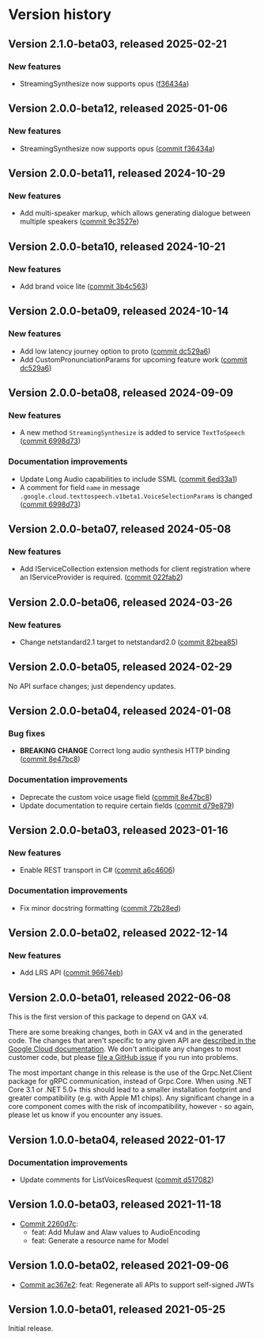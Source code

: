 # Version history

## Version 2.1.0-beta03, released 2025-02-21


### New features

* StreamingSynthesize now supports opus ([f36434a](https://github.com/ldetmer/google-cloud-dotnet/commit/f36434ad1f7b73f07e0cd3fa9f4da20c2a6a04aa))

## Version 2.0.0-beta12, released 2025-01-06

### New features

- StreamingSynthesize now supports opus ([commit f36434a](https://github.com/googleapis/google-cloud-dotnet/commit/f36434ad1f7b73f07e0cd3fa9f4da20c2a6a04aa))

## Version 2.0.0-beta11, released 2024-10-29

### New features

- Add multi-speaker markup, which allows generating dialogue between multiple speakers ([commit 9c3527e](https://github.com/googleapis/google-cloud-dotnet/commit/9c3527ec81408e73c6f3542b9e9dfeb18c3675b0))

## Version 2.0.0-beta10, released 2024-10-21

### New features

- Add brand voice lite ([commit 3b4c563](https://github.com/googleapis/google-cloud-dotnet/commit/3b4c563ae7f831f4479bb95f6e841c61f19cb906))

## Version 2.0.0-beta09, released 2024-10-14

### New features

- Add low latency journey option to proto ([commit dc529a6](https://github.com/googleapis/google-cloud-dotnet/commit/dc529a6b8f86687bf851f4f68366ed0eb9a531a2))
- Add CustomPronunciationParams for upcoming feature work ([commit dc529a6](https://github.com/googleapis/google-cloud-dotnet/commit/dc529a6b8f86687bf851f4f68366ed0eb9a531a2))

## Version 2.0.0-beta08, released 2024-09-09

### New features

- A new method `StreamingSynthesize` is added to service `TextToSpeech` ([commit 6998d73](https://github.com/googleapis/google-cloud-dotnet/commit/6998d73ace75a0f5e6330403e9fe6fd56c8d829a))

### Documentation improvements

- Update Long Audio capabilities to include SSML ([commit 6ed33a1](https://github.com/googleapis/google-cloud-dotnet/commit/6ed33a1d0a312e9c66cbef9ae402806376be6b6e))
- A comment for field `name` in message `.google.cloud.texttospeech.v1beta1.VoiceSelectionParams` is changed ([commit 6998d73](https://github.com/googleapis/google-cloud-dotnet/commit/6998d73ace75a0f5e6330403e9fe6fd56c8d829a))

## Version 2.0.0-beta07, released 2024-05-08

### New features

- Add IServiceCollection extension methods for client registration where an IServiceProvider is required. ([commit 022fab2](https://github.com/googleapis/google-cloud-dotnet/commit/022fab203f28fb9c608972af7f8b83f571ae5694))

## Version 2.0.0-beta06, released 2024-03-26

### New features

- Change netstandard2.1 target to netstandard2.0 ([commit 82bea85](https://github.com/googleapis/google-cloud-dotnet/commit/82bea850661975b9750ac30753528cc9d2e05240))

## Version 2.0.0-beta05, released 2024-02-29

No API surface changes; just dependency updates.

## Version 2.0.0-beta04, released 2024-01-08

### Bug fixes

- **BREAKING CHANGE** Correct long audio synthesis HTTP binding ([commit 8e47bc8](https://github.com/googleapis/google-cloud-dotnet/commit/8e47bc8ef2ade2fca2763ad2a91c4ce66283ec24))

### Documentation improvements

- Deprecate the custom voice usage field ([commit 8e47bc8](https://github.com/googleapis/google-cloud-dotnet/commit/8e47bc8ef2ade2fca2763ad2a91c4ce66283ec24))
- Update documentation to require certain fields ([commit d79e879](https://github.com/googleapis/google-cloud-dotnet/commit/d79e87933ea43d41c8dfcecfe540dec85b54cbc9))

## Version 2.0.0-beta03, released 2023-01-16

### New features

- Enable REST transport in C# ([commit a6c4606](https://github.com/googleapis/google-cloud-dotnet/commit/a6c46063bd961a9dadc728a780d66de772f28e71))

### Documentation improvements

- Fix minor docstring formatting ([commit 72b28ed](https://github.com/googleapis/google-cloud-dotnet/commit/72b28ed3cb82739b5e8f7dbc69b7644d83cecc2d))

## Version 2.0.0-beta02, released 2022-12-14

### New features

- Add LRS API ([commit 96674eb](https://github.com/googleapis/google-cloud-dotnet/commit/96674ebab1a4294ba23bdb378e0c225ce5e923df))

## Version 2.0.0-beta01, released 2022-06-08

This is the first version of this package to depend on GAX v4.

There are some breaking changes, both in GAX v4 and in the generated
code. The changes that aren't specific to any given API are [described in the Google Cloud
documentation](https://cloud.google.com/dotnet/docs/reference/help/breaking-gax4).
We don't anticipate any changes to most customer code, but please [file a
GitHub issue](https://github.com/googleapis/google-cloud-dotnet/issues/new/choose)
if you run into problems.

The most important change in this release is the use of the Grpc.Net.Client package
for gRPC communication, instead of Grpc.Core. When using .NET Core 3.1 or .NET 5.0+
this should lead to a smaller installation footprint and greater compatibility (e.g.
with Apple M1 chips). Any significant change in a core component comes with the risk
of incompatibility, however - so again, please let us know if you encounter any
issues.
## Version 1.0.0-beta04, released 2022-01-17

### Documentation improvements

- Update comments for ListVoicesRequest ([commit d517082](https://github.com/googleapis/google-cloud-dotnet/commit/d517082c8a79b3fb61f176cd95b65507fd6f5cb6))

## Version 1.0.0-beta03, released 2021-11-18

- [Commit 2260d7c](https://github.com/googleapis/google-cloud-dotnet/commit/2260d7c):
  - feat: Add Mulaw and Alaw values to AudioEncoding
  - feat: Generate a resource name for Model

## Version 1.0.0-beta02, released 2021-09-06

- [Commit ac367e2](https://github.com/googleapis/google-cloud-dotnet/commit/ac367e2): feat: Regenerate all APIs to support self-signed JWTs

## Version 1.0.0-beta01, released 2021-05-25

Initial release.
